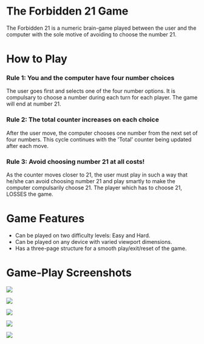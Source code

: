 # The Forbidden 21 Game

The Forbidden 21 is a numeric brain-game played between the user and the computer with the sole motive of avoiding to choose the number 21.

# How to Play 

### Rule 1: You and the computer have four number choices
The user goes first and selects one of the four number options. It is compulsary to choose a number during each turn for each player. The game will end at number 21.

### Rule 2: The total counter increases on each choice
After the user move, the computer chooses one number from the next set of four numbers. This cycle continues with the 'Total' counter being updated after each move.

### Rule 3: Avoid choosing number 21 at all costs!
As the counter moves closer to 21, the user must play in such a way that he/she can avoid choosing number 21 and play smartly to make the computer compulsarily choose 21. The player which has to choose 21, LOSSES the game.

# Game Features

- Can be played on two difficulty levels: Easy and Hard.
- Can be played on any device with varied viewport dimensions.
- Has a three-page structure for a smooth play/exit/reset of the game.

# Game-Play Screenshots

![](https://docs.google.com/uc?id=1w7wJMbY8w3xs9E1Dd1MmylNMqhb6VvqY)

![](https://docs.google.com/uc?id=160FtLjYN5kCJ8QLkoLEklded4j7ozaaS)

![](https://docs.google.com/uc?id=1bBBLX9fs63F8199ZOXRNIl2z-JlJrKSQ)

![](https://docs.google.com/uc?id=1HNeqNPURvgrqaF8zaejsdPU1YUVFtagk)

![](https://docs.google.com/uc?id=12J3KSsHqZLpHFXuDz75hCOL2mQQ5LXtl)